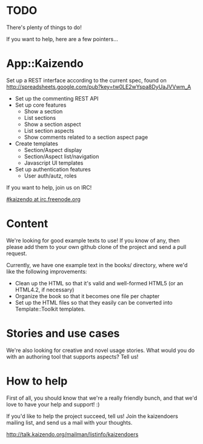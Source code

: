 # TODO

There's plenty of things to do! 

If you want to help, here are a few pointers...

# App::Kaizendo

Set up a REST interface according to the current spec, found on
<http://spreadsheets.google.com/pub?key=tw0LE2wYspa8DyUaJVVwm_A>

* Set up the commenting REST API
* Set up core features
   * Show a section
   * List sections
   * Show a section aspect
   * List section aspects
   * Show comments related to a section aspect page
* Create templates
   * Section/Aspect display
   * Section/Aspect list/navigation
   * Javascript UI templates
* Set up authentication features
   * User auth/autz, roles

If you want to help, join us on IRC!

   [#kaizendo at irc.freenode.org](irc://irc.freenode.org/kaizendo)

# Content

We're looking for good example texts to use! If you know of any,
then please add them to your own github clone of the project and
send a pull request.

Currently, we have one example text in the books/ directory, where
we'd like the following improvements:

* Clean up the HTML so that it's valid and well-formed HTML5 (or an HTML4.2, if necessary)
* Organize the book so that it becomes one file per chapter
* Set up the HTML files so that they easily can be converted into Template::Toolkit templates.

# Stories and use cases

We're also looking for creative and novel usage stories. What would you
do with an authoring tool that supports aspects? Tell us!

# How to help

First of all, you should know that we're a really friendly bunch, and that
we'd love to have your help and support! :)

If you'd like to help the project succeed, tell us! Join the kaizendoers 
mailing list, and send us a mail with your thoughts.

  <http://talk.kaizendo.org/mailman/listinfo/kaizendoers>

